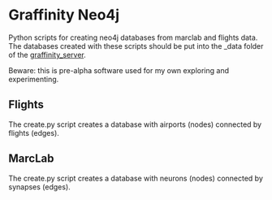 # Graffinity Neo4j

Python scripts for creating neo4j databases from marclab and flights data. The databases created with these scripts should be put into the \_data folder of the [graffinity_server](https://github.com/visdesignlab/graffinity_server).

Beware: this is pre-alpha software used for my own exploring and experimenting. 

## Flights

The create.py script creates a database with airports (nodes) connected by flights (edges).

## MarcLab

The create.py script creates a database with neurons (nodes) connected by synapses (edges).
